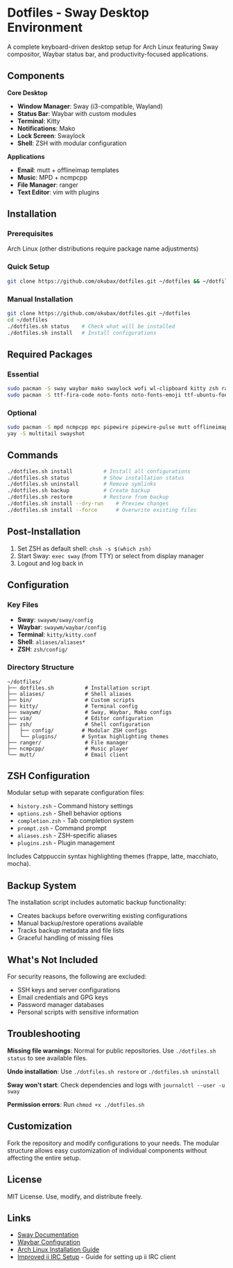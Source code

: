 # Dotfiles - Sway Desktop Environment

A complete keyboard-driven desktop setup for Arch Linux featuring Sway compositor, Waybar status bar, and productivity-focused applications.

## Components

**Core Desktop**
- **Window Manager**: Sway (i3-compatible, Wayland)
- **Status Bar**: Waybar with custom modules
- **Terminal**: Kitty
- **Notifications**: Mako
- **Lock Screen**: Swaylock
- **Shell**: ZSH with modular configuration

**Applications**
- **Email**: mutt + offlineimap templates
- **Music**: MPD + ncmpcpp
- **File Manager**: ranger
- **Text Editor**: vim with plugins

## Installation

### Prerequisites
Arch Linux (other distributions require package name adjustments)

### Quick Setup
```bash
git clone https://github.com/okubax/dotfiles.git ~/dotfiles && ~/dotfiles/dotfiles.sh install
```

### Manual Installation
```bash
git clone https://github.com/okubax/dotfiles.git ~/dotfiles
cd ~/dotfiles
./dotfiles.sh status    # Check what will be installed
./dotfiles.sh install   # Install configurations
```

## Required Packages

### Essential
```bash
sudo pacman -S sway waybar mako swaylock wofi wl-clipboard kitty zsh ranger vim
sudo pacman -S ttf-fira-code noto-fonts noto-fonts-emoji ttf-ubuntu-font-family
```

### Optional
```bash
sudo pacman -S mpd ncmpcpp mpc pipewire pipewire-pulse mutt offlineimap msmtp neofetch
yay -S multitail swayshot
```

## Commands

```bash
./dotfiles.sh install          # Install all configurations
./dotfiles.sh status           # Show installation status
./dotfiles.sh uninstall        # Remove symlinks
./dotfiles.sh backup           # Create backup
./dotfiles.sh restore          # Restore from backup
./dotfiles.sh install --dry-run    # Preview changes
./dotfiles.sh install --force      # Overwrite existing files
```

## Post-Installation

1. Set ZSH as default shell: `chsh -s $(which zsh)`
2. Start Sway: `exec sway` (from TTY) or select from display manager
3. Logout and log back in

## Configuration

### Key Files
- **Sway**: `swaywm/sway/config`
- **Waybar**: `swaywm/waybar/config`
- **Terminal**: `kitty/kitty.conf`
- **Shell**: `aliases/aliases*`
- **ZSH**: `zsh/config/`

### Directory Structure
```
~/dotfiles/
├── dotfiles.sh          # Installation script
├── aliases/             # Shell aliases
├── bin/                 # Custom scripts
├── kitty/               # Terminal config
├── swaywm/              # Sway, Waybar, Mako configs
├── vim/                 # Editor configuration
├── zsh/                 # Shell configuration
│   ├── config/         # Modular ZSH configs
│   └── plugins/        # Syntax highlighting themes
├── ranger/              # File manager
├── ncmpcpp/             # Music player
└── mutt/                # Email client
```

## ZSH Configuration

Modular setup with separate configuration files:
- `history.zsh` - Command history settings
- `options.zsh` - Shell behavior options
- `completion.zsh` - Tab completion system
- `prompt.zsh` - Command prompt
- `aliases.zsh` - ZSH-specific aliases
- `plugins.zsh` - Plugin management

Includes Catppuccin syntax highlighting themes (frappe, latte, macchiato, mocha).

## Backup System

The installation script includes automatic backup functionality:
- Creates backups before overwriting existing configurations
- Manual backup/restore operations available
- Tracks backup metadata and file lists
- Graceful handling of missing files

## What's Not Included

For security reasons, the following are excluded:
- SSH keys and server configurations
- Email credentials and GPG keys
- Password manager databases
- Personal scripts with sensitive information

## Troubleshooting

**Missing file warnings**: Normal for public repositories. Use `./dotfiles.sh status` to see available files.

**Undo installation**: Use `./dotfiles.sh restore` or `./dotfiles.sh uninstall`

**Sway won't start**: Check dependencies and logs with `journalctl --user -u sway`

**Permission errors**: Run `chmod +x ./dotfiles.sh`

## Customization

Fork the repository and modify configurations to your needs. The modular structure allows easy customization of individual components without affecting the entire setup.

## License

MIT License. Use, modify, and distribute freely.

## Links

- [Sway Documentation](https://github.com/swaywm/sway/wiki)
- [Waybar Configuration](https://github.com/Alexays/Waybar/wiki)
- [Arch Linux Installation Guide](https://wiki.archlinux.org/title/Installation_guide)
- [Improved ii IRC Setup](https://okubax.co.uk/2025/06/16/improved-ii-irc-setup/) - Guide for setting up ii IRC client
